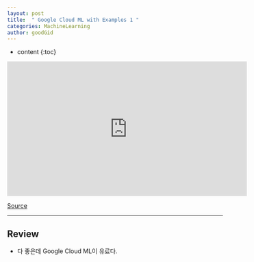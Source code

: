 ```yaml
---
layout: post
title:  " Google Cloud ML with Examples 1 "
categories: MachineLearning
author: goodGid
---
```

* content
{:toc}


<iframe width="560" height="315" src="https://www.youtube.com/embed/8Jkz2HexDAM" frameborder="0" allow="autoplay; encrypted-media" allowfullscreen></iframe>


[Source](https://github.com/hunkim/GoogleCloudMLExamples)


---

## Review

* 다 좋은데 Google Cloud ML이 유료다. 